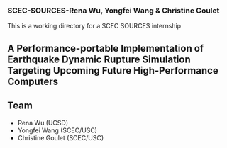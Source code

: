 ### SCEC-SOURCES-Rena Wu, Yongfei Wang & Christine Goulet
This is a working directory for a SCEC SOURCES internship

## A Performance-portable Implementation of Earthquake Dynamic Rupture Simulation Targeting Upcoming Future High-Performance Computers
## Team
* Rena Wu (UCSD)
* Yongfei Wang (SCEC/USC)
* Christine Goulet (SCEC/USC)
